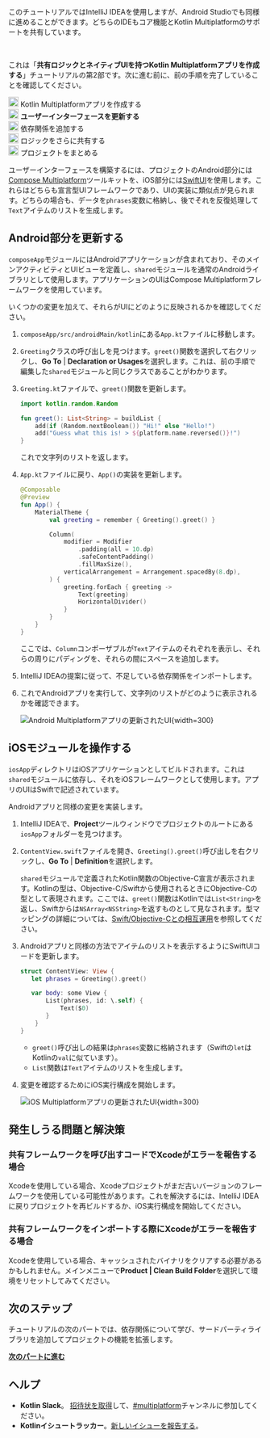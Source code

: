 [//]: # (title: ユーザーインターフェースを更新する)

<secondary-label ref="IntelliJ IDEA"/>
<secondary-label ref="Android Studio"/>

<tldr>
    <p>このチュートリアルではIntelliJ IDEAを使用しますが、Android Studioでも同様に進めることができます。どちらのIDEもコア機能とKotlin Multiplatformのサポートを共有しています。</p>
    <br/>
    <p>これは「<strong>共有ロジックとネイティブUIを持つKotlin Multiplatformアプリを作成する</strong>」チュートリアルの第2部です。次に進む前に、前の手順を完了していることを確認してください。</p>
    <p><img src="icon-1-done.svg" width="20" alt="First step"/> <Links href="/kmp/multiplatform-create-first-app" summary="このチュートリアルではIntelliJ IDEAを使用しますが、Android Studioでも同様に進めることができます。どちらのIDEもコア機能とKotlin Multiplatformのサポートを共有しています。これは「共有ロジックとネイティブUIを持つKotlin Multiplatformアプリを作成する」チュートリアルの第1部です。Kotlin Multiplatformアプリを作成する ユーザーインターフェースを更新する 依存関係を追加する ロジックをさらに共有する プロジェクトをまとめる">Kotlin Multiplatformアプリを作成する</Links><br/>
       <img src="icon-2.svg" width="20" alt="Second step"/> <strong>ユーザーインターフェースを更新する</strong><br/>
       <img src="icon-3-todo.svg" width="20" alt="Third step"/> 依存関係を追加する<br/>       
       <img src="icon-4-todo.svg" width="20" alt="Fourth step"/> ロジックをさらに共有する<br/>
       <img src="icon-5-todo.svg" width="20" alt="Fifth step"/> プロジェクトをまとめる<br/>
    </p>
</tldr>

ユーザーインターフェースを構築するには、プロジェクトのAndroid部分には[Compose Multiplatform](https://www.jetbrains.com/lp/compose-multiplatform/)ツールキットを、iOS部分には[SwiftUI](https://developer.apple.com/xcode/swiftui/)を使用します。これらはどちらも宣言型UIフレームワークであり、UIの実装に類似点が見られます。どちらの場合も、データを`phrases`変数に格納し、後でそれを反復処理して`Text`アイテムのリストを生成します。

## Android部分を更新する

`composeApp`モジュールにはAndroidアプリケーションが含まれており、そのメインアクティビティとUIビューを定義し、`shared`モジュールを通常のAndroidライブラリとして使用します。アプリケーションのUIはCompose Multiplatformフレームワークを使用しています。

いくつかの変更を加えて、それらがUIにどのように反映されるかを確認してください。

1.  `composeApp/src/androidMain/kotlin`にある`App.kt`ファイルに移動します。
2.  `Greeting`クラスの呼び出しを見つけます。`greet()`関数を選択して右クリックし、**Go To** | **Declaration or Usages**を選択します。これは、前の手順で編集した`shared`モジュールと同じクラスであることがわかります。
3.  `Greeting.kt`ファイルで、`greet()`関数を更新します。

    ```kotlin
    import kotlin.random.Random
    
    fun greet(): List<String> = buildList {
        add(if (Random.nextBoolean()) "Hi!" else "Hello!")
        add("Guess what this is! > ${platform.name.reversed()}!")
    }
    ```

    これで文字列のリストを返します。

4.  `App.kt`ファイルに戻り、`App()`の実装を更新します。

    ```kotlin
    @Composable
    @Preview
    fun App() {
        MaterialTheme {
            val greeting = remember { Greeting().greet() }
    
            Column(
                modifier = Modifier
                    .padding(all = 10.dp)
                    .safeContentPadding()
                    .fillMaxSize(),
                verticalArrangement = Arrangement.spacedBy(8.dp),
            ) {
                greeting.forEach { greeting ->
                    Text(greeting)
                    HorizontalDivider()
                }
            }
        }
    }
    ```

    ここでは、`Column`コンポーザブルが`Text`アイテムのそれぞれを表示し、それらの周りにパディングを、それらの間にスペースを追加します。

5.  IntelliJ IDEAの提案に従って、不足している依存関係をインポートします。
6.  これでAndroidアプリを実行して、文字列のリストがどのように表示されるかを確認できます。

    ![Android Multiplatformアプリの更新されたUI](first-multiplatform-project-on-android-2.png){width=300}

## iOSモジュールを操作する

`iosApp`ディレクトリはiOSアプリケーションとしてビルドされます。これは`shared`モジュールに依存し、それをiOSフレームワークとして使用します。アプリのUIはSwiftで記述されています。

Androidアプリと同様の変更を実装します。

1.  IntelliJ IDEAで、**Project**ツールウィンドウでプロジェクトのルートにある`iosApp`フォルダーを見つけます。
2.  `ContentView.swift`ファイルを開き、`Greeting().greet()`呼び出しを右クリックし、**Go To** | **Definition**を選択します。

    `shared`モジュールで定義されたKotlin関数のObjective-C宣言が表示されます。Kotlinの型は、Objective-C/Swiftから使用されるときにObjective-Cの型として表現されます。ここでは、`greet()`関数はKotlinでは`List<String>`を返し、Swiftからは`NSArray<NSString>`を返すものとして見なされます。型マッピングの詳細については、[Swift/Objective-Cとの相互運用](https://kotlinlang.org/docs/native-objc-interop.html)を参照してください。

3.  Androidアプリと同様の方法でアイテムのリストを表示するようにSwiftUIコードを更新します。

    ```Swift
    struct ContentView: View {
       let phrases = Greeting().greet()
    
       var body: some View {
           List(phrases, id: \.self) {
               Text($0)
           }
        }
    }
    ```

    *   `greet()`呼び出しの結果は`phrases`変数に格納されます（Swiftの`let`はKotlinの`val`に似ています）。
    *   `List`関数は`Text`アイテムのリストを生成します。

4.  変更を確認するためにiOS実行構成を開始します。

    ![iOS Multiplatformアプリの更新されたUI](first-multiplatform-project-on-ios-2.png){width=300}

## 発生しうる問題と解決策

### 共有フレームワークを呼び出すコードでXcodeがエラーを報告する場合

Xcodeを使用している場合、Xcodeプロジェクトがまだ古いバージョンのフレームワークを使用している可能性があります。これを解決するには、IntelliJ IDEAに戻りプロジェクトを再ビルドするか、iOS実行構成を開始してください。

### 共有フレームワークをインポートする際にXcodeがエラーを報告する場合

Xcodeを使用している場合、キャッシュされたバイナリをクリアする必要があるかもしれません。メインメニューで**Product | Clean Build Folder**を選択して環境をリセットしてみてください。

## 次のステップ

チュートリアルの次のパートでは、依存関係について学び、サードパーティライブラリを追加してプロジェクトの機能を拡張します。

**[次のパートに進む](multiplatform-dependencies.md)**

## ヘルプ

*   **Kotlin Slack**。 [招待状を取得](https://surveys.jetbrains.com/s3/kotlin-slack-sign-up)して、[#multiplatform](https://kotlinlang.slack.com/archives/C3PQML5NU)チャンネルに参加してください。
*   **Kotlinイシュートラッカー**。[新しいイシューを報告する](https://youtrack.jetbrains.com/newIssue?project=KT)。